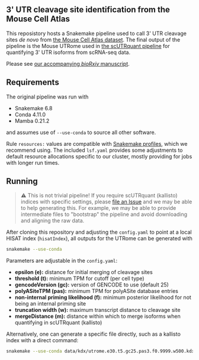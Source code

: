 ## 3' UTR cleavage site identification from the Mouse Cell Atlas
This reposistory hosts a Snakemake pipeline used to call 3' UTR cleavage sites *de novo* from [the Mouse Cell Atlas dataset](http://bis.zju.edu.cn/MCA/). The final output of the pipeline is the Mouse UTRome used in [the scUTRquant pipeline](https://github.com/Mayrlab/scUTRquant) for quantifying 3' UTR isoforms from scRNA-seq data.

Please see [our accompanying *bioRxiv* manuscript](https://doi.org/10.1101/2021.11.22.469635).

## Requirements
The original pipeline was run with 

- Snakemake 6.8
- Conda 4.11.0
- Mamba 0.21.2

and assumes use of `--use-conda` to source all other software.

Rule `resources:` values are compatible with [Snakemake profiles](https://github.com/Snakemake-Profiles), which we recommend using. The included `lsf.yaml` provides some adjustments to default resource allocations specific to our cluster, mostly providing for jobs with longer run times.

## Running

> ⚠️ This is not trivial pipeline! If you require scUTRquant (kallisto) indices with specific settings, please [file an Issue](https://github.com/Mayrlab/mca-utrome/issues) and we may be able to help generating this. For example, we may be able to provide intermediate files to "bootstrap" the pipeline and avoid downloading and aligning the raw data.

After cloning this repository and adjusting the `config.yaml` to point at a local HISAT index (`hisatIndex`), all outputs for the UTRome can be generated with

```bash
snakemake --use-conda
```

Parameters are adjustable in the `config.yaml`:

 - **epsilon (e):** distance for initial merging of cleavage sites
 - **threshold (t):** minimum TPM for cutoff (per cell type)
 - **gencodeVersion (gc):** version of GENCODE to use (default 25)
 - **polyASiteTPM (pas):** minimum TPM for polyASite database entries
 - **non-internal priming likelihood (f):** minimum posterior likelihood for not being an internal priming site
 - **truncation width (w):** maximum transcript distance to cleavage site
 - **mergeDistance (m):** distance within which to merge isoforms when quantifying in scUTRquant (kallisto)

Alternatively, one can generate a specific file directly, such as a kallisto index with a direct command:

```bash
snakemake --use-conda data/kdx/utrome.e30.t5.gc25.pas3.f0.9999.w500.kdx
```
